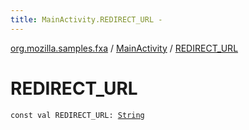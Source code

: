 ```yaml
---
title: MainActivity.REDIRECT_URL - 
---
```


[org.mozilla.samples.fxa](../index.html) / [MainActivity](index.html) / [REDIRECT_URL](./-r-e-d-i-r-e-c-t_-u-r-l.html)

# REDIRECT_URL

`const val REDIRECT_URL: `[`String`](https://kotlinlang.org/api/latest/jvm/stdlib/kotlin/-string/index.html)